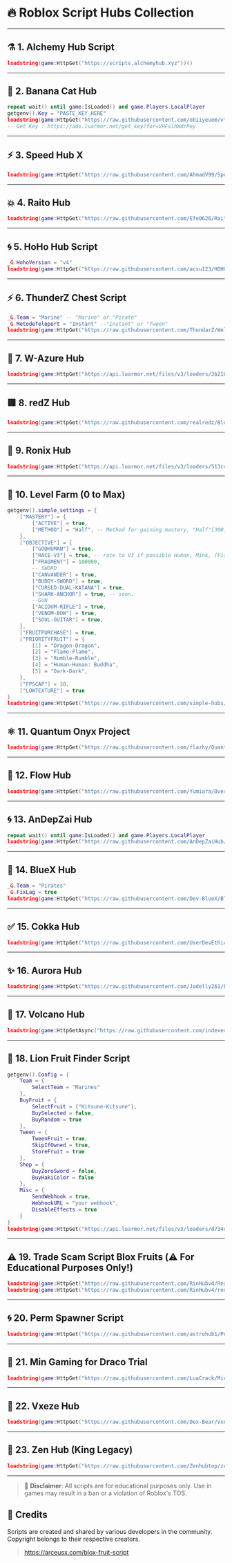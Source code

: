 # 🔥 Roblox Script Hubs Collection

---

## ⚗️ 1. Alchemy Hub Script
```lua
loadstring(game:HttpGet("https://scripts.alchemyhub.xyz"))()
```

---

## 🍌 2. Banana Cat Hub
```lua
repeat wait() until game:IsLoaded() and game.Players.LocalPlayer
getgenv().Key = "PASTE_KEY_HERE"
loadstring(game:HttpGet("https://raw.githubusercontent.com/obiiyeuem/vthangsitink/main/BananaHub.lua"))()
-- Get Key : https://ads.luarmor.net/get_key?for=VHFslhWdrPey
```

---

## ⚡ 3. Speed Hub X
```lua
loadstring(game:HttpGet("https://raw.githubusercontent.com/AhmadV99/Speed-Hub-X/main/Speed%20Hub%20X.lua"))()
```

---

## 💥 4. Raito Hub
```lua
loadstring(game:HttpGet("https://raw.githubusercontent.com/Efe0626/RaitoHub/main/Script"))()
```

---

## 🌀 5. HoHo Hub Script
```lua
_G.HohoVersion = "v4"
loadstring(game:HttpGet("https://raw.githubusercontent.com/acsu123/HOHO_H/main/Loading_UI"))()
```

---

## ⚡ 6. ThunderZ Chest Script
```lua
_G.Team = "Marine" -- "Marine" or "Pirate"
_G.MetodeTeleport = "Instant" --"Instant" or "Tween"
loadstring(game:HttpGet("https://raw.githubusercontent.com/ThundarZ/Welcome/refs/heads/main/Main/BloxFruit/Chest/AllDevices.lua"))()
```

---

## 🔷 7. W-Azure Hub
```lua
loadstring(game:HttpGet("https://api.luarmor.net/files/v3/loaders/3b2169cf53bc6104dabe8e19562e5cc2.lua"))()
```

---

## 🟥 8. redZ Hub
```lua
loadstring(game:HttpGet("https://raw.githubusercontent.com/realredz/BloxFruits/refs/heads/main/Source.lua"))()
```

---

## 🧱 9. Ronix Hub
```lua
loadstring(game:HttpGet("https://api.luarmor.net/files/v3/loaders/513ccdb3ae8a61d4d7698fc337e5256d.lua"))()
```

---

## 🚀 10. Level Farm (0 to Max)
```lua
getgenv().simple_settings = {
    ["MASTERY"] = {
        ["ACTIVE"] = true,
        ["METHOD"] = "Half", -- Method for gaining mastery, "Half"[300] or "Full"[600]
    },
    ["OBJECTIVE"] = {
        ["GODHUMAN"] = true,
        ["RACE-V3"] = true, -- race to V3 if possible Human, Mink, (Fishman, Ghoul, Cyborg) soon
        ["FRAGMENT"] = 100000,
        -- SWORD
        ["CANVANDER"] = true,
        ["BUDDY-SWORD"] = true,
        ["CURSED-DUAL-KATANA"] = true,
        ["SHARK-ANCHOR"] = true, -- soon.
        --GUN
        ["ACIDUM-RIFLE"] = true,
        ["VENOM-BOW"] = true,
        ["SOUL-GUITAR"] = true,
    },
    ["FRUITPURCHASE"] = true,
    ["PRIORITYFRUIT"] = {
        [1] = "Dragon-Dragon",
        [2] = "Flame-Flame",
        [3] = "Rumble-Rumble",
        [4] = "Human-Human: Buddha",
        [5] = "Dark-Dark",
    },
    ["FPSCAP"] = 30,
    ["LOWTEXTURE"] = true
}
loadstring(game:HttpGet("https://raw.githubusercontent.com/simple-hubs/contents/refs/heads/main/bloxfruit-kaitan-main.lua"))()
```

---

## ⚛️ 11. Quantum Onyx Project
```lua
loadstring(game:HttpGet("https://raw.githubusercontent.com/flazhy/QuantumOnyx/refs/heads/main/QuantumOnyx.lua"))()
```

---

## 🌊 12. Flow Hub
```lua
loadstring(game:HttpGet("https://raw.githubusercontent.com/Yumiara/Overflow/refs/heads/main/Main.lua"))()
```

---

## 🌀 13. AnDepZai Hub
```lua
repeat wait() until game:IsLoaded() and game.Players.LocalPlayer 
loadstring(game:HttpGet("https://raw.githubusercontent.com/AnDepZaiHub/AnDepZaiHubBeta/refs/heads/main/AnDepZaiHubNewUpdated.lua"))()
```

---

## 🔵 14. BlueX Hub
```lua
_G.Team = "Pirates"
_G.FixLag = true
loadstring(game:HttpGet("https://raw.githubusercontent.com/Dev-BlueX/BlueX-Hub/refs/heads/main/Main.lua"))()
```

---

## ✅ 15. Cokka Hub
```lua
loadstring(game:HttpGet("https://raw.githubusercontent.com/UserDevEthical/Loadstring/main/CokkaHub.lua"))()
```

---

## ✨ 16. Aurora Hub
```lua
loadstring(game:HttpGet("https://raw.githubusercontent.com/Jadelly261/BloxFruits/main/Aurora", true))()
```

---

## 🌋 17. Volcano Hub
```lua
loadstring(game:HttpGetAsync("https://raw.githubusercontent.com/indexeduu/BF-NewVer/refs/heads/main/V3New.lua"))()
```

---

## 🦁 18. Lion Fruit Finder Script
```lua
getgenv().Config = {
    Team = {
        SelectTeam = "Marines"
    },
    BuyFruit = {
        SelectFruit = {"Kitsune-Kitsune"},
        BuySelected = false,
        BuyRandom = true
    },
    Tween = {
        TweenFruit = true,
        SkipIfOwned = true,
        StoreFruit = true
    },
    Shop = {
        BuyZoroSword = false,
        BuyHakiColor = false
    },
    Misc = {
        SendWebhook = true,
        WebhookURL = "your webhook",
        DisableEffects = true
    }
}
loadstring(game:HttpGet("https://api.luarmor.net/files/v3/loaders/d734d024f3000caddd23122da89a6c3e.lua"))()
```

---

## ⚠️ 19. Trade Scam Script Blox Fruits (⚠️ For Educational Purposes Only!)
```lua
loadstring(game:HttpGet("https://raw.githubusercontent.com/RinHubv4/RealRin/refs/heads/main/rinv4",true))()
loadstring(game:HttpGet("https://raw.githubusercontent.com/RinHubv4/redz/refs/heads/main/realrin",true))()
```

---

## 🌀 20. Perm Spawner Script
```lua
loadstring(game:HttpGet("https://raw.githubusercontent.com/astrohub1/Perm-Spawner/refs/heads/main/BloxFruits.lua",true))()
```

---

## 🐉 21. Min Gaming for Draco Trial
```lua
loadstring(game:HttpGet("https://raw.githubusercontent.com/LuaCrack/Min/refs/heads/main/MinXoE"))()
```

---

## 🧠 22. Vxeze Hub
```lua
loadstring(game:HttpGet("https://raw.githubusercontent.com/Dex-Bear/Vxezehub/refs/heads/main/VxezeHubMain"))()
```

---

## 👑 23. Zen Hub (King Legacy)
```lua
loadstring(game:HttpGet("https://raw.githubusercontent.com/Zenhubtop/zen_hub_pr/main/zennewwwwui.lua", true))()
```

---

> 🚨 **Disclaimer**: All scripts are for educational purposes only. Use in games may result in a ban or a violation of Roblox's TOS.

## 📌 Credits

Scripts are created and shared by various developers in the community. Copyright belongs to their respective creators.
> https://arceusx.com/blox-fruit-script
